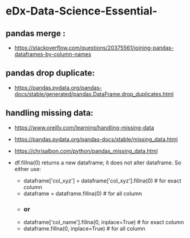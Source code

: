 # eDx-Data-Science-Essential-

## pandas merge :
* https://stackoverflow.com/questions/20375561/joining-pandas-dataframes-by-column-names

## pandas drop duplicate: 
* https://pandas.pydata.org/pandas-docs/stable/generated/pandas.DataFrame.drop_duplicates.html

## handling missing data: 
* https://www.oreilly.com/learning/handling-missing-data

* https://pandas.pydata.org/pandas-docs/stable/missing_data.html

* https://chrisalbon.com/python/pandas_missing_data.html

* df.fillna(0) returns a new dataframe; it does not alter dataframe. So either use:
    * dataframe['col_xyz'] = dataframe['col_xyz'].fillna(0)           #  for exact column
    * dataframe = dataframe.fillna(0)                                 # for all column     
    * ### or
    * dataframe['col_name'].fillna(0, inplace=True)                   # for exact column
    * dataframe.fillna(0, inplace=True)                               # for all column
